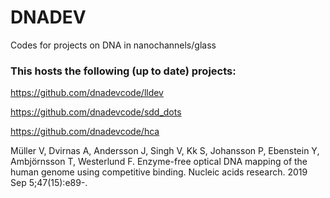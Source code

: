 # DNADEV

Codes for projects on DNA in nanochannels/glass

### This hosts the following (up to date) projects:

https://github.com/dnadevcode/lldev

https://github.com/dnadevcode/sdd_dots

https://github.com/dnadevcode/hca

Müller V, Dvirnas A, Andersson J, Singh V, Kk S, Johansson P, Ebenstein Y, Ambjörnsson T, Westerlund F. Enzyme-free optical DNA mapping of the human genome using competitive binding. Nucleic acids research. 2019 Sep 5;47(15):e89-.

